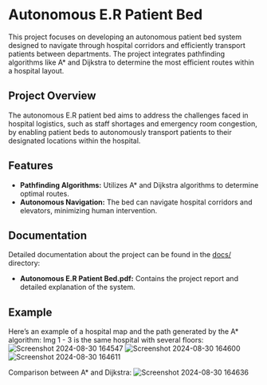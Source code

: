 # Autonomous E.R Patient Bed

This project focuses on developing an autonomous patient bed system designed to navigate through hospital corridors and efficiently transport patients between departments. The project integrates pathfinding algorithms like A* and Dijkstra to determine the most efficient routes within a hospital layout.

## Project Overview

The autonomous E.R patient bed aims to address the challenges faced in hospital logistics, such as staff shortages and emergency room congestion, by enabling patient beds to autonomously transport patients to their designated locations within the hospital.

## Features
- **Pathfinding Algorithms:** Utilizes A* and Dijkstra algorithms to determine optimal routes.
- **Autonomous Navigation:** The bed can navigate hospital corridors and elevators, minimizing human intervention.

## Documentation

Detailed documentation about the project can be found in the [docs/](docs/) directory:
- **Autonomous E.R Patient Bed.pdf:** Contains the project report and detailed explanation of the system.

## Example

Here’s an example of a hospital map and the path generated by the A* algorithm:
Img 1 - 3 is the same hospital with several floors:
![Screenshot 2024-08-30 164547](https://github.com/user-attachments/assets/af3032ab-6bd3-4d3b-a2b8-a94994829613)
![Screenshot 2024-08-30 164600](https://github.com/user-attachments/assets/f8053068-109b-4711-a5f5-c222ec3ef3cc)
![Screenshot 2024-08-30 164611](https://github.com/user-attachments/assets/36544377-e21b-4378-ab7a-eea10894c6c8)

Comparison between A* and Dijkstra:
![Screenshot 2024-08-30 164636](https://github.com/user-attachments/assets/c6346f42-4f26-4877-a67c-6bdbcc15ee5f)
